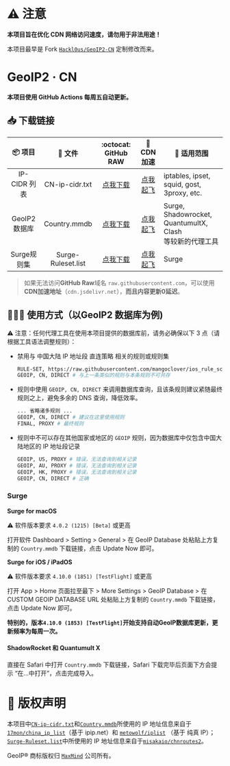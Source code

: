 # ⚠️ 注意

**本项目旨在优化 CDN 网络访问速度，请勿用于非法用途！**

本项目最早是 Fork [`Hackl0us/GeoIP2-CN`](https://github.com/Hackl0us/GeoIP2-CN) 定制修改而来。

# GeoIP2 · CN

**本项目使用 GitHub Actions 每周五自动更新。**

## 📥 下载链接
| 📦 项目 | 📃 文件 | :octocat: GitHub RAW |  🚀 CDN 加速 | 🔧 适用范围
|  :--:  |  :--:  |     :--:     |     :--:    | ---- |
| IP-CIDR 列表 | CN-ip-cidr.txt | [点我下载](https://raw.githubusercontent.com/mangoclover/GeoIP2-CN/release/CN-ip-cidr.txt) |  [点我起飞](https://cdn.jsdelivr.net/gh/mangoclover/GeoIP2-CN@release/CN-ip-cidr.txt) | iptables, ipset, squid, gost, 3proxy, etc.  | 
| GeoIP2 数据库 | Country.mmdb | [点我下载](https://github.com/mangoclover/GeoIP2-CN/raw/release/Country.mmdb) |  [点我起飞](https://cdn.jsdelivr.net/gh/mangoclover/GeoIP2-CN@release/Country.mmdb) | Surge, Shadowrocket,<br>QuantumultX, Clash<br>等较新的代理工具|
| Surge规则集 | Surge-Ruleset.list | [点我下载](https://raw.githubusercontent.com/mangoclover/GeoIP2-CN/release/Surge-Ruleset.list) | [点我起飞](https://cdn.jsdelivr.net/gh/mangoclover/GeoIP2-CN@release/Surge-Ruleset.list) | Surge |

> 如果无法访问**GitHub Raw**域名 `raw.githubusercontent.com`，可以使用**CDN加速地址**（`cdn.jsdelivr.net`），**而且内容更新0延迟**。

## 🙋🏻‍♂️ 使用方式（以GeoIP2 数据库为例)

⚠️ 注意：任何代理工具在使用本项目提供的数据库前，请务必确保以下 3 点（请根据工具语法调整规则）：
* 禁用与 中国大陆 IP 地址段 直连策略 相关的规则或规则集
    ``` bash
    RULE-SET, https://raw.githubusercontent.com/mangoclover/ios_rule_script/master/rule/Surge/ChinaIPs/ChinaIPs.list, DIRECT # 务必禁用或删除
    GEOIP, CN, DIRECT # 与上一条类似的规则与本条规则不可共存
    ```

* 规则中使用 `GEOIP, CN, DIRECT` 来调用数据库查询，且该条规则建议紧随最终规则之上，避免多余的 DNS 查询，降低效率。
    ``` bash
    ... 省略诸多规则 ...
    GEOIP, CN, DIRECT # 建议在这里使用规则
    FINAL, PROXY # 最终规则
    ```

* 规则中不可以存在其他国家或地区的 `GEOIP` 规则，因为数据库中仅包含中国大陆地区的 IP 地址段记录
    ``` bash
    GEOIP, US, PROXY # 错误，无法查询到相关记录
    GEOIP, AU, PROXY # 错误，无法查询到相关记录
    GEOIP, HK, PROXY # 错误，无法查询到相关记录
    GEOIP, CN, DIRECT # 正确
    ```

### Surge 

**Surge for macOS**

⚠️ 软件版本要求 `4.0.2 (1215) [Beta]` 或更高

打开软件 Dashboard > Setting > General > 在 GeoIP Database 处粘贴上方复制的 `Country.mmdb` 下载链接，点击 Update Now 即可。

**Surge for iOS / iPadOS** 

⚠️ 软件版本要求 `4.10.0 (1851) [TestFlight]` 或更高

打开 App > Home 页面拉至最下 > More Settings > GeoIP Database > 在 CUSTOM GEOIP DATABASE URL 处粘贴上方复制的 `Country.mmdb` 下载链接，点击 Update Now 即可。

**特别的，版本`4.10.0 (1853) [TestFlight]`开始支持自动GeoIP数据库更新，更新频率为每周一次。**

#### ShadowRocket 和 Quantumult X
直接在 Safari 中打开 `Country.mmdb` 下载链接，Safari 下载完毕后页面下方会提示 “在...中打开”，点击完成导入。


# 🏅 版权声明

本项目中[`CN-ip-cidr.txt`](https://raw.githubusercontent.com/mangoclover/GeoIP2-CN/release/CN-ip-cidr.txt)和[`Country.mmdb`](https://github.com/mangoclover/GeoIP2-CN/raw/release/Country.mmdb)所使用的 IP 地址信息来自于 [`17mon/china_ip_list`](https://github.com/17mon/china_ip_list)（基于 ipip.net）和 [`metowolf/iplist`](https://github.com/metowolf/iplist) （基于 纯真 IP）；[`Surge-Ruleset.list`](https://raw.githubusercontent.com/mangoclover/GeoIP2-CN/release/Surge-Ruleset.list)中所使用的 IP 地址信息来自于[`misakaio/chnroutes2`](https://github.com/misakaio/chnroutes2/blob/master/chnroutes.txt)。

GeoIP® 商标版权归 [`MaxMind`](https://www.maxmind.com/) 公司所有。

